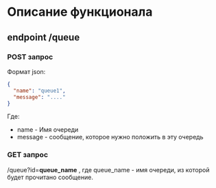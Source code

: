 # Описание функционала

## endpoint /queue

### POST запрос

Формат json:

```json
{
  "name": "queue1",
  "message": "...."
}
```

Где:

* name - Имя очереди
* message - сообщение, которое нужно положить в эту очередь

### GET запрос

/queue?id=**queue_name** , где queue_name - имя очереди, из которой будет прочитано сообщение. 